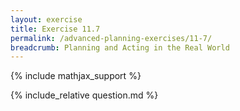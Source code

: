 ```yaml
---
layout: exercise
title: Exercise 11.7
permalink: /advanced-planning-exercises/11-7/
breadcrumb: Planning and Acting in the Real World
---
```


{% include mathjax_support %}

<div><i class="arrow-up loader" data-chapter="advanced-planning-exercises" data-exercise="ex_7" data-rating="0"></i></div>
{% include_relative question.md %}
